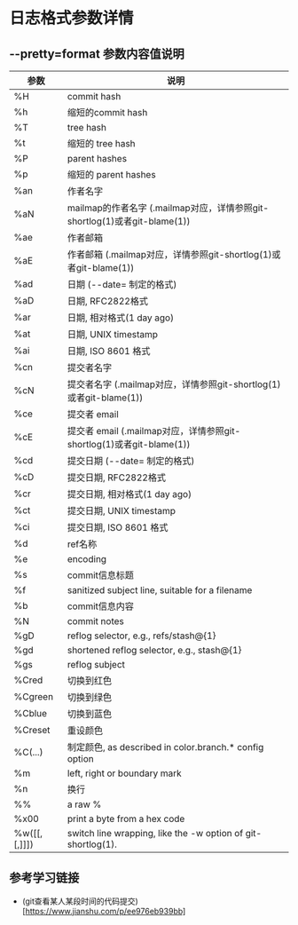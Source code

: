 # 日志格式参数详情

## --pretty=format 参数内容值说明
参数 | 说明
--- | ---
%H | commit hash
%h | 缩短的commit hash
%T | tree hash
%t | 缩短的 tree hash
%P | parent hashes
%p | 缩短的 parent hashes
%an | 作者名字
%aN | mailmap的作者名字 (.mailmap对应，详情参照git-shortlog(1)或者git-blame(1))
%ae | 作者邮箱
%aE | 作者邮箱 (.mailmap对应，详情参照git-shortlog(1)或者git-blame(1))
%ad | 日期 (--date= 制定的格式)
%aD | 日期, RFC2822格式
%ar | 日期, 相对格式(1 day ago)
%at | 日期, UNIX timestamp
%ai | 日期, ISO 8601 格式
%cn | 提交者名字
%cN | 提交者名字 (.mailmap对应，详情参照git-shortlog(1)或者git-blame(1))
%ce | 提交者 email
%cE | 提交者 email (.mailmap对应，详情参照git-shortlog(1)或者git-blame(1))
%cd | 提交日期 (--date= 制定的格式)
%cD | 提交日期, RFC2822格式
%cr | 提交日期, 相对格式(1 day ago)
%ct | 提交日期, UNIX timestamp
%ci | 提交日期, ISO 8601 格式
%d | ref名称
%e | encoding
%s | commit信息标题
%f | sanitized subject line, suitable for a filename
%b | commit信息内容
%N | commit notes
%gD | reflog selector, e.g., refs/stash@{1}
%gd | shortened reflog selector, e.g., stash@{1}
%gs | reflog subject
%Cred | 切换到红色
%Cgreen | 切换到绿色
%Cblue | 切换到蓝色
%Creset | 重设颜色
%C(...) | 制定颜色, as described in color.branch.* config option
%m | left, right or boundary mark
%n | 换行
%% | a raw %
%x00 | print a byte from a hex code
%w([[,[,]]]) | switch line wrapping, like the -w option of git-shortlog(1).

## 参考学习链接
* (git查看某人某段时间的代码提交)[https://www.jianshu.com/p/ee976eb939bb]

